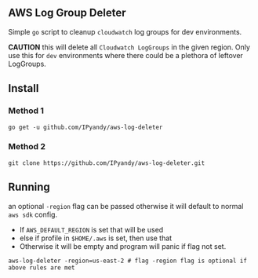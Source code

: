 ## AWS Log Group Deleter

Simple `go` script to cleanup `cloudwatch` log groups for dev environments.

**CAUTION** this will delete all `Cloudwatch LogGroups` in the given region. Only use this for `dev` environments where there could be a plethora of leftover LogGroups.

## Install

### Method 1

```shell
go get -u github.com/IPyandy/aws-log-deleter
```

### Method 2

```shell
git clone https://github.com/IPyandy/aws-log-deleter.git
```

## Running

an optional `-region` flag can be passed otherwise it will default to normal `aws sdk` config.

- If `AWS_DEFAULT_REGION` is set that will be used
- else if profile in `$HOME/.aws` is set, then use that
- Otherwise it will be empty and program will panic if flag not set.

```shell
aws-log-deleter -region=us-east-2 # flag -region flag is optional if above rules are met
```
